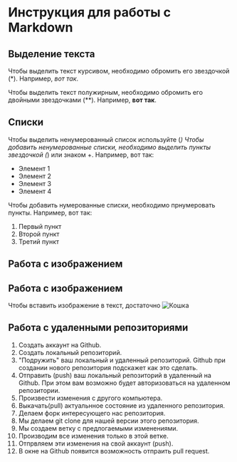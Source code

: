 # Инструкция для работы c Markdown

## Выделение текста
Чтобы выделить текст курсивом, необходимо обромить его звездочкой (*). Например, *вот так*.

Чтобы выделить текст полужирным, необходимо обромить его двойными звездочками (**). Например, **вот так**.

## Списки

Чтобы выделить ненумерованный список используйте (*)
Чтобы добавить ненумерованные списки, необходимо выделить пункты звездочкой (*) или знаком +. Например, вот так:

* Элемент 1
* Элемент 2
* Элемент 3
* Элемент 4


Чтобы добавить нумерованные списки, необходимо прнумеровать пункты. Например, вот так:
1. Первый пункт
2. Второй пункт
3. Третий пункт


## Работа с изображением

## Работа с изображением
Чтобы вставить изображение в текст, достаточно ![Кошка](%D0%9A%D0%BE%D1%88%D0%BA%D0%B0.jpg)

## Работа с удаленными репозиториями

1. Создать аккаунт на Github.
2. Создать локальный репозиторий.
3. "Подружить" ваш локальный и удаленный репозиторий. Github при создании нового репозитория подскажет как это сделать.
4. Отправить (push) ваш локальный репозиторий в удаленный на Github. При этом вам возможно будет авторизоваться на удаленном репозитории.
5. Произвести изменения с другого компьютера.
6. Выкачать(pull) актуальнное состояние из удаленного репозитория.
7. Делаем форк интересующего нас репозитория.
8. Мы делаем git clone для нашей версии этого репозитория.
9. Мы создаем ветку с предлогаемыми изменениями.
10. Производим все изменения только в этой ветке.
11. Отпрвляем эти изменения на свой аккаунт (push).
12. В окне на Github появится возможность отпраить pull request.
